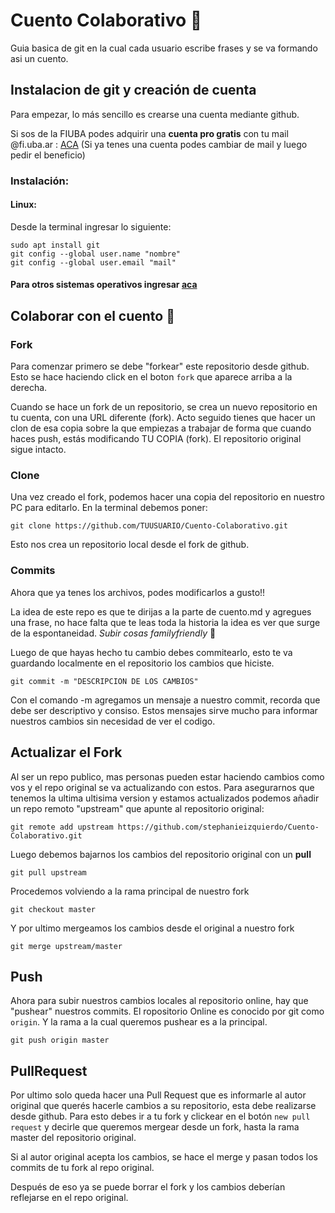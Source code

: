 # Cuento Colaborativo :book:

Guia basica de git en la cual cada usuario escribe frases y se va formando asi un cuento.

## Instalacion de git y creación de cuenta

Para empezar, lo más sencillo es crearse una cuenta mediante github.

Si sos de la FIUBA podes adquirir una **cuenta pro gratis** con tu mail  @fi.uba.ar : [ACA](https://education.github.com/pack) (Si ya tenes una cuenta podes cambiar de mail y luego pedir el beneficio)


### Instalación:
#### Linux:
Desde la terminal ingresar lo siguiente:

```console
sudo apt install git
git config --global user.name "nombre"
git config --global user.email "mail"
```

#### Para otros sistemas operativos ingresar [aca](https://git-scm.com/book/en/v2/Getting-Started-Installing-Git)

## Colaborar con el cuento :pencil:


### Fork

Para comenzar primero se debe "forkear" este repositorio desde github. Esto se hace haciendo click en el boton `fork` que aparece arriba a la derecha.

Cuando se hace un fork de un repositorio, se crea un nuevo repositorio en tu cuenta, con una URL diferente (fork). Acto seguido tienes que hacer un clon de esa copia sobre la que empiezas a trabajar de forma que cuando haces push, estás modificando TU COPIA (fork). El repositorio original sigue intacto.

### Clone

Una vez creado el fork, podemos hacer una copia del repositorio en nuestro PC para editarlo. En la terminal debemos poner:
```console
git clone https://github.com/TUUSUARIO/Cuento-Colaborativo.git
```
Esto nos crea un repositorio local desde el fork de github.

### Commits

Ahora que ya tenes los archivos, podes modificarlos a gusto!!

La idea de este repo es que te dirijas a la parte de cuento.md y agregues una frase, no hace falta que te leas toda la historia la idea es ver que surge de la espontaneidad. _Subir cosas familyfriendly_ :eyes:

Luego de que hayas hecho tu cambio debes commitearlo, esto te va guardando localmente en el repositorio los cambios que hiciste.

```console
git commit -m "DESCRIPCION DE LOS CAMBIOS"
```

Con el comando -m agregamos un mensaje a nuestro commit, recorda que debe ser descriptivo y consiso. Estos mensajes sirve mucho para informar nuestros cambios sin necesidad de ver el codigo.

## Actualizar el Fork

Al ser un repo publico, mas personas pueden estar haciendo cambios como vos y el repo original se va actualizando con estos. Para asegurarnos que tenemos la ultima ultisima version y estamos actualizados podemos añadir un repo remoto "upstream" que apunte al repositorio original:

```console
git remote add upstream https://github.com/stephanieizquierdo/Cuento-Colaborativo.git
```
Luego debemos bajarnos los cambios del repositorio original con un **pull**

```console
git pull upstream
```
Procedemos volviendo a la rama principal de nuestro fork

```console
git checkout master
```

Y por ultimo mergeamos los cambios desde el original a nuestro fork

```console
git merge upstream/master
```

## Push

Ahora para subir nuestros cambios locales al repositorio online, hay que "pushear" nuestros commits. El ropositorio Online es conocido por git como `origin`. Y la rama a la cual queremos pushear es a la principal.

```console
git push origin master
```

## PullRequest

Por ultimo solo queda hacer una Pull Request que es informarle al autor original que querés hacerle cambios a su repositorio, esta debe realizarse desde github.
Para esto debes ir a tu fork y clickear en el botón `new pull request` y decirle que queremos mergear desde un fork, hasta la rama master del repositorio original.

Si al autor original acepta los cambios, se hace el merge y pasan todos los commits de tu fork al repo original.

Después de eso ya se puede borrar el fork y los cambios deberían reflejarse en el repo original.
